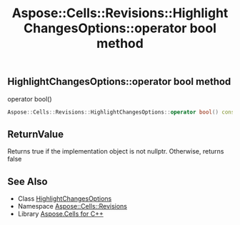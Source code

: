 ﻿---
title: Aspose::Cells::Revisions::HighlightChangesOptions::operator bool method
linktitle: operator bool
second_title: Aspose.Cells for C++ API Reference
description: 'Aspose::Cells::Revisions::HighlightChangesOptions::operator bool method. operator bool() in C++.'
type: docs
weight: 400
url: /cpp/aspose.cells.revisions/highlightchangesoptions/operator_bool/
---
## HighlightChangesOptions::operator bool method


operator bool()

```cpp
Aspose::Cells::Revisions::HighlightChangesOptions::operator bool() const
```


## ReturnValue

Returns true if the implementation object is not nullptr. Otherwise, returns false

## See Also

* Class [HighlightChangesOptions](../)
* Namespace [Aspose::Cells::Revisions](../../)
* Library [Aspose.Cells for C++](../../../)
